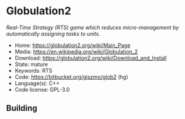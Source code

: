 # Globulation2

_Real-Time Strategy (RTS) game which reduces micro-management by automatically assigning tasks to units._

- Home: https://globulation2.org/wiki/Main_Page
- Media: https://en.wikipedia.org/wiki/Globulation_2
- Download: https://globulation2.org/wiki/Download_and_Install
- State: mature
- Keywords: RTS
- Code: https://bitbucket.org/giszmo/glob2 (hg)
- Language(s): C++
- Code license: GPL-3.0

## Building



